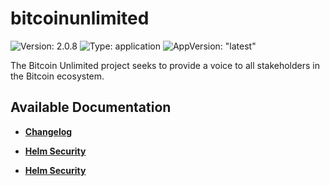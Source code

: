 # bitcoinunlimited

![Version: 2.0.8](https://img.shields.io/badge/Version-2.0.8-informational?style=flat-square) ![Type: application](https://img.shields.io/badge/Type-application-informational?style=flat-square) ![AppVersion: "latest"](https://img.shields.io/badge/AppVersion-"latest"-informational?style=flat-square)

The Bitcoin Unlimited project seeks to provide a voice to all stakeholders in the Bitcoin ecosystem.

## Available Documentation

- [**Changelog**](CHANGELOG)

- [**Helm Security**](container-security)

- [**Helm Security**](helm-security)

